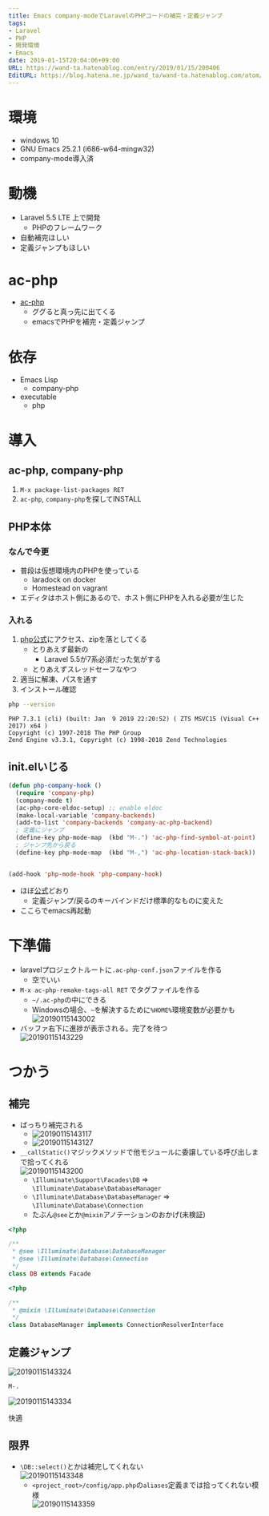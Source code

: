 ```yaml
---
title: Emacs company-modeでLaravelのPHPコードの補完・定義ジャンプ
tags:
- Laravel
- PHP
- 開発環境
- Emacs
date: 2019-01-15T20:04:06+09:00
URL: https://wand-ta.hatenablog.com/entry/2019/01/15/200406
EditURL: https://blog.hatena.ne.jp/wand_ta/wand-ta.hatenablog.com/atom/entry/10257846132705587578
---
```




# 環境

- windows 10
- GNU Emacs 25.2.1 (i686-w64-mingw32)
- company-mode導入済


# 動機

- Laravel 5.5 LTE 上で開発
    - PHPのフレームワーク
- 自動補完ほしい
- 定義ジャンプもほしい


# ac-php


- [ac-php](https://github.com/xcwen/ac-php)
    - ググると真っ先に出てくる
    - emacsでPHPを補完・定義ジャンプ

    
# 依存

- Emacs Lisp
    - company-php
- executable
    - php


# 導入

## ac-php, company-php

1. `M-x package-list-packages RET`
1. `ac-php`, `company-php`を探してINSTALL


## PHP本体

### なんで今更

- 普段は仮想環境内のPHPを使っている
    - laradock on docker
    - Homestead on vagrant
- エディタはホスト側にあるので、ホスト側にPHPを入れる必要が生じた

### 入れる

1. [php公式](https://windows.php.net/download#php-7.3)にアクセス、zipを落としてくる
    - とりあえず最新の
        - Laravel 5.5が7系必須だった気がする
    - とりあえずスレッドセーフなやつ
1. 適当に解凍、パスを通す
1. インストール確認

```sh
php --version
```

```
PHP 7.3.1 (cli) (built: Jan  9 2019 22:20:52) ( ZTS MSVC15 (Visual C++ 2017) x64 )
Copyright (c) 1997-2018 The PHP Group
Zend Engine v3.3.1, Copyright (c) 1998-2018 Zend Technologies
```

## init.elいじる

```lisp
(defun php-company-hook ()
  (require 'company-php)
  (company-mode t)
  (ac-php-core-eldoc-setup) ;; enable eldoc
  (make-local-variable 'company-backends)
  (add-to-list 'company-backends 'company-ac-php-backend)
  ; 定義にジャンプ
  (define-key php-mode-map  (kbd "M-.") 'ac-php-find-symbol-at-point)
  ; ジャンプ先から戻る
  (define-key php-mode-map  (kbd "M-,") 'ac-php-location-stack-back))


(add-hook 'php-mode-hook 'php-company-hook)
```

- ほぼ[公式](https://github.com/xcwen/ac-php#user-content-usage-with-company)どおり
    - 定義ジャンプ/戻るのキーバインドだけ標準的なものに変えた
- ここらでemacs再起動


# 下準備

- laravelプロジェクトルートに`.ac-php-conf.json`ファイルを作る
    - 空でいい
- `M-x ac-php-remake-tags-all RET` でタグファイルを作る
    - `~/.ac-php`の中にできる
    - Windowsの場合、`~`を解決するために`%HOME%`環境変数が必要かも  
        ![20190115143002](../../../imgs/20190115143002.png)
- バッファ右下に進捗が表示される。完了を待つ  
    ![20190115143229](../../../imgs/20190115143229.png)
    


# つかう

## 補完

- ばっちり補完される
    - ![20190115143117](../../../imgs/20190115143117.png)
    - ![20190115143127](../../../imgs/20190115143127.png)
- `__callStatic()`マジックメソッドで他モジュールに委譲している呼び出しまで拾ってくれる  
    ![20190115143200](../../../imgs/20190115143200.png)
    - `\Illuminate\Support\Facades\DB` =&gt; `\Illuminate\Database\DatabaseManager`
    - `\Illuminate\Database\DatabaseManager` => `\Illuminate\Database\Connection`
    - たぶん`@see`とか`@mixin`アノテーションのおかげ(未検証)

```php
<?php

/**
 * @see \Illuminate\Database\DatabaseManager
 * @see \Illuminate\Database\Connection
 */
class DB extends Facade
```

```php
<?php

/**
 * @mixin \Illuminate\Database\Connection
 */
class DatabaseManager implements ConnectionResolverInterface
```


## 定義ジャンプ


![20190115143324](../../../imgs/20190115143324.png)

`M-.`


![20190115143334](../../../imgs/20190115143334.png)

快適

## 限界

- `\DB::select()`とかは補完してくれない  
![20190115143348](../../../imgs/20190115143348.png)
    - `<project_root>/config/app.php`の`aliases`定義までは拾ってくれない模様  
        ![20190115143359](../../../imgs/20190115143359.png)


